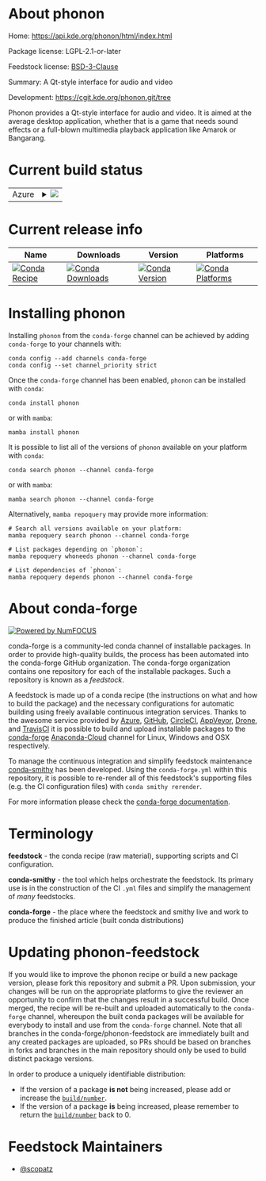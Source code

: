 About phonon
============

Home: https://api.kde.org/phonon/html/index.html

Package license: LGPL-2.1-or-later

Feedstock license: [BSD-3-Clause](https://github.com/conda-forge/phonon-feedstock/blob/main/LICENSE.txt)

Summary: A Qt-style interface for audio and video

Development: https://cgit.kde.org/phonon.git/tree

Phonon provides a Qt-style interface for audio and video. It is aimed at
the average desktop application, whether that is a game that needs sound
effects or a full-blown multimedia playback application like Amarok or Bangarang.


Current build status
====================


<table>
    
  <tr>
    <td>Azure</td>
    <td>
      <details>
        <summary>
          <a href="https://dev.azure.com/conda-forge/feedstock-builds/_build/latest?definitionId=8510&branchName=main">
            <img src="https://dev.azure.com/conda-forge/feedstock-builds/_apis/build/status/phonon-feedstock?branchName=main">
          </a>
        </summary>
        <table>
          <thead><tr><th>Variant</th><th>Status</th></tr></thead>
          <tbody><tr>
              <td>linux_64</td>
              <td>
                <a href="https://dev.azure.com/conda-forge/feedstock-builds/_build/latest?definitionId=8510&branchName=main">
                  <img src="https://dev.azure.com/conda-forge/feedstock-builds/_apis/build/status/phonon-feedstock?branchName=main&jobName=linux&configuration=linux%20linux_64_" alt="variant">
                </a>
              </td>
            </tr>
          </tbody>
        </table>
      </details>
    </td>
  </tr>
</table>

Current release info
====================

| Name | Downloads | Version | Platforms |
| --- | --- | --- | --- |
| [![Conda Recipe](https://img.shields.io/badge/recipe-phonon-green.svg)](https://anaconda.org/conda-forge/phonon) | [![Conda Downloads](https://img.shields.io/conda/dn/conda-forge/phonon.svg)](https://anaconda.org/conda-forge/phonon) | [![Conda Version](https://img.shields.io/conda/vn/conda-forge/phonon.svg)](https://anaconda.org/conda-forge/phonon) | [![Conda Platforms](https://img.shields.io/conda/pn/conda-forge/phonon.svg)](https://anaconda.org/conda-forge/phonon) |

Installing phonon
=================

Installing `phonon` from the `conda-forge` channel can be achieved by adding `conda-forge` to your channels with:

```
conda config --add channels conda-forge
conda config --set channel_priority strict
```

Once the `conda-forge` channel has been enabled, `phonon` can be installed with `conda`:

```
conda install phonon
```

or with `mamba`:

```
mamba install phonon
```

It is possible to list all of the versions of `phonon` available on your platform with `conda`:

```
conda search phonon --channel conda-forge
```

or with `mamba`:

```
mamba search phonon --channel conda-forge
```

Alternatively, `mamba repoquery` may provide more information:

```
# Search all versions available on your platform:
mamba repoquery search phonon --channel conda-forge

# List packages depending on `phonon`:
mamba repoquery whoneeds phonon --channel conda-forge

# List dependencies of `phonon`:
mamba repoquery depends phonon --channel conda-forge
```


About conda-forge
=================

[![Powered by
NumFOCUS](https://img.shields.io/badge/powered%20by-NumFOCUS-orange.svg?style=flat&colorA=E1523D&colorB=007D8A)](https://numfocus.org)

conda-forge is a community-led conda channel of installable packages.
In order to provide high-quality builds, the process has been automated into the
conda-forge GitHub organization. The conda-forge organization contains one repository
for each of the installable packages. Such a repository is known as a *feedstock*.

A feedstock is made up of a conda recipe (the instructions on what and how to build
the package) and the necessary configurations for automatic building using freely
available continuous integration services. Thanks to the awesome service provided by
[Azure](https://azure.microsoft.com/en-us/services/devops/), [GitHub](https://github.com/),
[CircleCI](https://circleci.com/), [AppVeyor](https://www.appveyor.com/),
[Drone](https://cloud.drone.io/welcome), and [TravisCI](https://travis-ci.com/)
it is possible to build and upload installable packages to the
[conda-forge](https://anaconda.org/conda-forge) [Anaconda-Cloud](https://anaconda.org/)
channel for Linux, Windows and OSX respectively.

To manage the continuous integration and simplify feedstock maintenance
[conda-smithy](https://github.com/conda-forge/conda-smithy) has been developed.
Using the ``conda-forge.yml`` within this repository, it is possible to re-render all of
this feedstock's supporting files (e.g. the CI configuration files) with ``conda smithy rerender``.

For more information please check the [conda-forge documentation](https://conda-forge.org/docs/).

Terminology
===========

**feedstock** - the conda recipe (raw material), supporting scripts and CI configuration.

**conda-smithy** - the tool which helps orchestrate the feedstock.
                   Its primary use is in the construction of the CI ``.yml`` files
                   and simplify the management of *many* feedstocks.

**conda-forge** - the place where the feedstock and smithy live and work to
                  produce the finished article (built conda distributions)


Updating phonon-feedstock
=========================

If you would like to improve the phonon recipe or build a new
package version, please fork this repository and submit a PR. Upon submission,
your changes will be run on the appropriate platforms to give the reviewer an
opportunity to confirm that the changes result in a successful build. Once
merged, the recipe will be re-built and uploaded automatically to the
`conda-forge` channel, whereupon the built conda packages will be available for
everybody to install and use from the `conda-forge` channel.
Note that all branches in the conda-forge/phonon-feedstock are
immediately built and any created packages are uploaded, so PRs should be based
on branches in forks and branches in the main repository should only be used to
build distinct package versions.

In order to produce a uniquely identifiable distribution:
 * If the version of a package **is not** being increased, please add or increase
   the [``build/number``](https://docs.conda.io/projects/conda-build/en/latest/resources/define-metadata.html#build-number-and-string).
 * If the version of a package **is** being increased, please remember to return
   the [``build/number``](https://docs.conda.io/projects/conda-build/en/latest/resources/define-metadata.html#build-number-and-string)
   back to 0.

Feedstock Maintainers
=====================

* [@scopatz](https://github.com/scopatz/)


